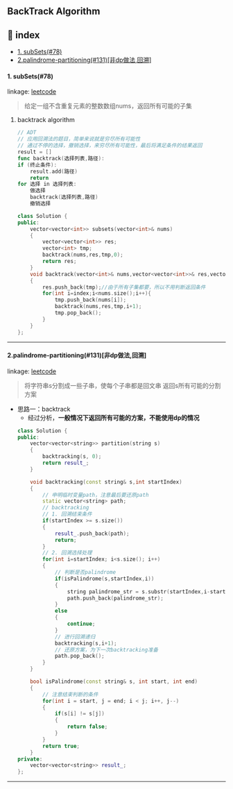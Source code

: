 ## BackTrack Algorithm

## 📑 index
* <a href="#subsets">1. subSets(#78)</a>
* <a href="#pp">2. ​​palindrome-partitioning(#131)[非dp做法,回溯]</a>









<div id="subSets" onclick="window.location.hash">

#### 1. subSets(#78)
linkage: [leetcode](https://leetcode-cn.com/problems/subsets/ "查找集合所有子集")
> 给定一组不含重复元素的整数数组nums，返回所有可能的子集
1. backtrack algorithm

    ```go
    // ADT
    // 应用回溯法的题目，简单来说就是穷尽所有可能性
    // 通过不停的选择，撤销选择，来穷尽所有可能性，最后将满足条件的结果返回
    result = []
    func backtrack(选择列表,路径):
    if (终止条件):
        result.add(路径)
        return
    for 选择 in 选择列表:
        做选择
        backtrack(选择列表,路径)
        撤销选择
    ```

    ```cpp
    class Solution {
    public:
        vector<vector<int>> subsets(vector<int>& nums)
        {
            vector<vector<int>> res;
            vector<int> tmp;
            backtrack(nums,res,tmp,0);
            return res;
        }
        void backtrack(vector<int>& nums,vector<vector<int>>& res,vector<int> tmp,int index)
        {
            res.push_back(tmp);//由于所有子集都要，所以不用判断返回条件
            for(int i=index;i<nums.size();i++){
                tmp.push_back(nums[i]);
                backtrack(nums,res,tmp,i+1);
                tmp.pop_back();
            }
        }
    };
    ```
---

<div id="pp" onclick="window.location.hash">

#### 2. ​​palindrome-partitioning(#131)[非dp做法,回溯]
linkage: [leetcode](https://leetcode-cn.com/problems/palindrome-partitioning/ "分割回文串")
> 将字符串s分割成一些子串，使每个子串都是回文串
> 返回s所有可能的分割方案
- 思路一：backtrack
  - 经过分析，**一般情况下返回所有可能的方案，不能使用dp的情况**
  ```cpp
  class Solution {
  public:
      vector<vector<string>> partition(string s)
      {
          backtracking(s, 0);
          return result_;
      }

      void backtracking(const string& s,int startIndex)
      {
          // 申明临时变量path，注意最后要还原path
          static vector<string> path;
          // backtracking
          // 1. 回溯结束条件
          if(startIndex >= s.size())
          {
              result_.push_back(path);
              return;
          }
          // 2. 回溯选择处理
          for(int i=startIndex; i<s.size(); i++)
          {
              // 判断是否palindrome
              if(isPalindrome(s,startIndex,i))
              {
                  string palindrome_str = s.substr(startIndex,i-startIndex+1);
                  path.push_back(palindrome_str);
              }
              else
              {
                  continue;
              }
              // 进行回溯递归
              backtracking(s,i+1);
              // 还原方案，为下一次backtracking准备
              path.pop_back();
          }
      }

      bool isPalindrome(const string& s, int start, int end)
      {
          // 注意结束判断的条件
          for(int i = start, j = end; i < j; i++, j--)
          {
              if(s[i] != s[j])
              {
                  return false;
              }
          }
          return true;
      }
  private:
      vector<vector<string>> result_;
  };
  ```
---